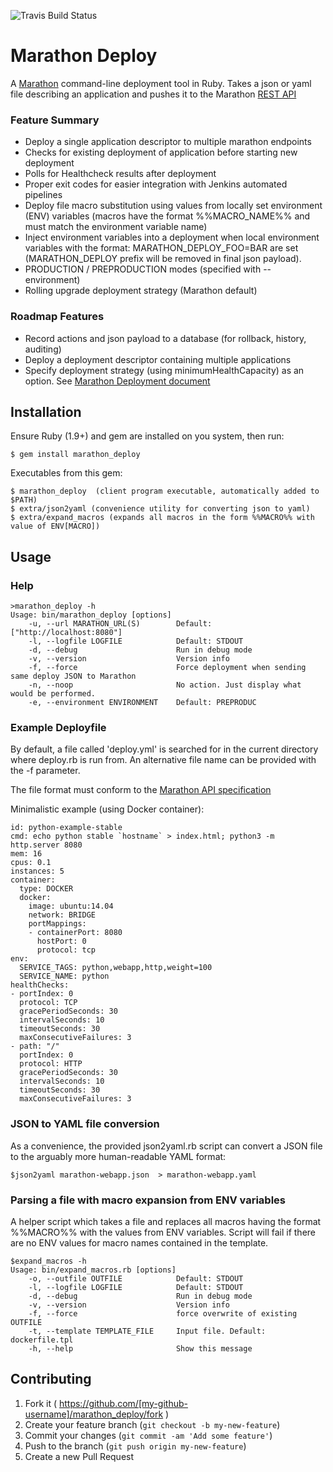 ![Travis Build Status](https://travis-ci.org/joncolby/marathon_deploy.svg?branch=master)

# Marathon Deploy

A [Marathon](https://mesosphere.github.io/marathon/) command-line deployment tool in Ruby.  Takes a json or yaml file describing an application and pushes it to the Marathon [REST API](https://mesosphere.github.io/marathon/docs/rest-api.html)

### Feature Summary
* Deploy a single application descriptor to multiple marathon endpoints
* Checks for existing deployment of application before starting new deployment
* Polls for Healthcheck results after deployment
* Proper exit codes for easier integration with Jenkins automated pipelines
* Deploy file macro substitution using values from locally set environment (ENV) variables (macros have the format %%MACRO_NAME%% and must match the environment variable name)
* Inject environment variables into a deployment when local environment variables with the format: MARATHON_DEPLOY_FOO=BAR  are set (MARATHON_DEPLOY prefix will be removed in final json payload).
* PRODUCTION / PREPRODUCTION modes (specified with --environment)
* Rolling upgrade deployment strategy (Marathon default)


### Roadmap Features
* Record actions and json payload to a database (for rollback, history, auditing)
* Deploy a deployment descriptor containing multiple applications
* Specify deployment strategy (using minimumHealthCapacity) as an option. See [Marathon Deployment document](https://mesosphere.github.io/marathon/docs/deployments.html)


## Installation

Ensure Ruby (1.9+) and gem are installed on you system, then run:

```
$ gem install marathon_deploy
```

Executables from this gem:

    $ marathon_deploy  (client program executable, automatically added to $PATH)
    $ extra/json2yaml (convenience utility for converting json to yaml)
    $ extra/expand_macros (expands all macros in the form %%MACRO%% with value of ENV[MACRO])


## Usage

### Help
```
>marathon_deploy -h
Usage: bin/marathon_deploy [options]
    -u, --url MARATHON_URL(S)        Default: ["http://localhost:8080"]
    -l, --logfile LOGFILE            Default: STDOUT
    -d, --debug                      Run in debug mode
    -v, --version                    Version info
    -f, --force                      Force deployment when sending same deploy JSON to Marathon
    -n, --noop                       No action. Just display what would be performed.
    -e, --environment ENVIRONMENT    Default: PREPRODUC
```

### Example Deployfile
By default, a file called 'deploy.yml' is searched for in the current directory where deploy.rb is run from.  An alternative file name can be provided with the -f parameter.

The file format must conform to the [Marathon API specification](https://mesosphere.github.io/marathon/docs/rest-api.html#post-/v2/apps)

Minimalistic example (using Docker container):

```
id: python-example-stable
cmd: echo python stable `hostname` > index.html; python3 -m http.server 8080
mem: 16
cpus: 0.1
instances: 5
container:
  type: DOCKER
  docker:
    image: ubuntu:14.04
    network: BRIDGE
    portMappings:
    - containerPort: 8080
      hostPort: 0
      protocol: tcp
env:
  SERVICE_TAGS: python,webapp,http,weight=100
  SERVICE_NAME: python
healthChecks:
- portIndex: 0
  protocol: TCP
  gracePeriodSeconds: 30
  intervalSeconds: 10
  timeoutSeconds: 30
  maxConsecutiveFailures: 3
- path: "/"
  portIndex: 0
  protocol: HTTP
  gracePeriodSeconds: 30
  intervalSeconds: 10
  timeoutSeconds: 30
  maxConsecutiveFailures: 3
```

### JSON to YAML file conversion

As a convenience, the provided json2yaml.rb script can convert a JSON file to the arguably more human-readable YAML format:

```
$json2yaml marathon-webapp.json  > marathon-webapp.yaml
```

### Parsing a file with macro expansion from ENV variables

A helper script which takes a file and replaces all macros having the format %%MACRO%% with the values from ENV variables.  Script will fail if there are no ENV values for macro names contained in the template.

```
$expand_macros -h
Usage: bin/expand_macros.rb [options]
    -o, --outfile OUTFILE            Default: STDOUT
    -l, --logfile LOGFILE            Default: STDOUT
    -d, --debug                      Run in debug mode
    -v, --version                    Version info
    -f, --force                      force overwrite of existing OUTFILE
    -t, --template TEMPLATE_FILE     Input file. Default: dockerfile.tpl
    -h, --help                       Show this message
```

## Contributing

1. Fork it ( https://github.com/[my-github-username]/marathon_deploy/fork )
2. Create your feature branch (`git checkout -b my-new-feature`)
3. Commit your changes (`git commit -am 'Add some feature'`)
4. Push to the branch (`git push origin my-new-feature`)
5. Create a new Pull Request
